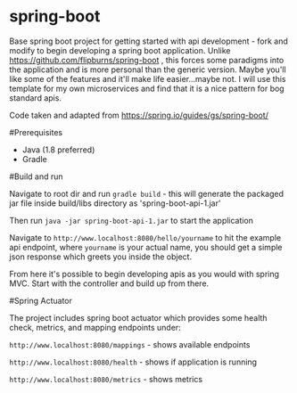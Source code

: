 # spring-boot
Base spring boot project for getting started with api development - fork and modify to begin developing a spring boot application. Unlike https://github.com/flipburns/spring-boot , this forces some paradigms into the application and is more personal than the generic version. Maybe you'll like some of the features and it'll make life easier...maybe not. I will use this template for my own microservices and find that it is a nice pattern for bog standard apis.

Code taken and adapted from https://spring.io/guides/gs/spring-boot/

#Prerequisites

- Java (1.8 preferred)
- Gradle

#Build and run

Navigate to root dir and run `gradle build` - this will generate the packaged jar file inside build/libs directory as 'spring-boot-api-1.jar'

Then run `java -jar spring-boot-api-1.jar` to start the application

Navigate to `http://www.localhost:8080/hello/yourname` to hit the example api endpoint, where `yourname` is your actual name, you should get a simple json response which greets you inside the object.

From here it's possible to begin developing apis as you would with spring MVC. Start with the controller and build up from there. 

#Spring Actuator

The project includes spring boot actuator which provides some health check, metrics, and mapping endpoints under:

`http://www.localhost:8080/mappings` - shows available endpoints

`http://www.localhost:8080/health` - shows if application is running

`http://www.localhost:8080/metrics` - shows metrics

